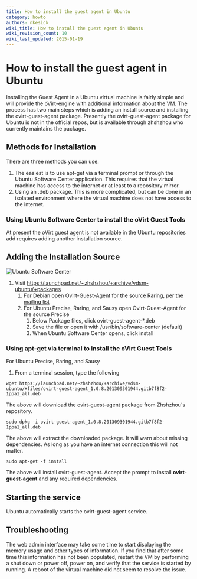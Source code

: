 ```yaml
---
title: How to install the guest agent in Ubuntu
category: howto
authors: nkesick
wiki_title: How to install the guest agent in Ubuntu
wiki_revision_count: 10
wiki_last_updated: 2015-01-19
---
```


# How to install the guest agent in Ubuntu

Installing the Guest Agent in a Ubuntu virtual machine is fairly simple and will provide the oVirt-engine with additional information about the VM. The process has two main steps which is adding an install source and installing the ovirt-guest-agent package. Presently the ovirt-guest-agent package for Ubuntu is not in the official repos, but is available through zhshzhou who currently maintains the package.

## Methods for Installation

There are three methods you can use.

1.  The easiest is to use apt-get via a terminal prompt or through the Ubuntu Software Center application. This requires that the virtual machine has access to the internet or at least to a repository mirror.
2.  Using an .deb package. This is more complicated, but can be done in an isolated environment where the virtual machine does not have access to the internet.

### Using Ubuntu Software Center to install the oVirt Guest Tools

At present the oVirt guest agent is not available in the Ubuntu repositories add requires adding another installation source.

## Adding the Installation Source

![Ubuntu Software Center](Ubuntu_guest_agent_install.jpg "Ubuntu Software Center")

1.  Visit <https://launchpad.net/~zhshzhou/+archive/vdsm-ubuntu/+packages>
    1.  For Debian open Ovirt-Guest-Agent for the source Raring, per [the mailing list](https://www.mail-archive.com/users@ovirt.org/msg10171.html)
    2.  For Ubuntu Precise, Raring, and Sausy open Ovirt-Guest-Agent for the source Precise
        1.  Below Package files, click ovirt-guest-agent-\*.deb
        2.  Save the file or open it with /usr/bin/software-center (default)
        3.  When Ubuntu Software Center opens, click install

### Using apt-get via terminal to install the oVirt Guest Tools

For Ubuntu Precise, Raring, and Sausy

1.  From a terminal session, type the following

<!-- -->

    wget https://launchpad.net/~zhshzhou/+archive/vdsm-ubuntu/+files/ovirt-guest-agent_1.0.8.201309301944.gitb7f8f2-1ppa1_all.deb

The above will download the ovirt-guest-agent package from Zhshzhou's repository.

    sudo dpkg -i ovirt-guest-agent_1.0.8.201309301944.gitb7f8f2-1ppa1_all.deb

The above will extract the downloaded package. It will warn about missing dependencies. As long as you have an internet connection this will not matter.

    sudo apt-get -f install

The above will install ovirt-guest-agent. Accept the prompt to install **ovirt-guest-agent** and any required dependencies.

## Starting the service

Ubuntu automatically starts the ovirt-guest-agent service.

## Troubleshooting

The web admin interface may take some time to start displaying the memory usage and other types of information. If you find that after some time this information has not been populated, restart the VM by performing a shut down or power off, power on, and verify that the service is started by running. A reboot of the virtual machine did not seem to resolve the issue.

